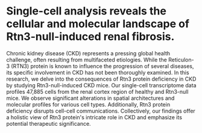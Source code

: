 # 	Single-cell analysis reveals the cellular and molecular landscape of Rtn3-null-induced renal fibrosis.
Chronic kidney disease (CKD) represents a pressing global health challenge, often resulting from multifaceted etiologies. While the Reticulon-3 (RTN3) protein is known to influence the progression of several diseases, its specific involvement in CKD has not been thoroughly examined. In this research, we delve into the consequences of Rtn3 protein deficiency in CKD by studying Rtn3-null-induced CKD mice. Our single-cell transcriptome data profiles 47,885 cells from the renal cortex region of healthy and Rtn3-null mice. We observe significant alterations in spatial architectures and molecular profiles for various cell types. Additionally, Rtn3 protein deficiency disrupts cell-cell communications. Collectively, our findings offer a holistic view of Rtn3 protein's intricate role in CKD and emphasize its potential therapeutic significance.
